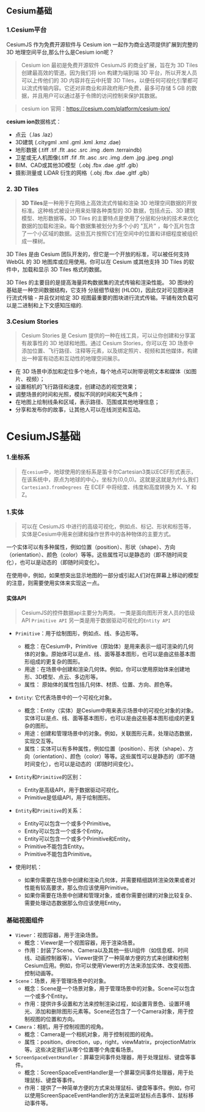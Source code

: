 ## Cesium基础

###  1.Cesium平台

CesiumJS 作为免费开源软件与 Cesium ion 一起作为商业选项提供扩展到完整的 3D 地理空间平台,那么什么是Cesium ion呢？

> Cesium ion 最初是免费开源软件 CesiumJS 的商业扩展，旨在为 3D Tiles 创建最高效的管道。因为我们将 ion 构建为端到端 3D 平台，所以开发人员可以上传他们的 3D 内容并在云中托管 3D Tiles，以便任何可视化引擎都可以流式传输内容。它还对非商业和非政府用户免费，最多可存储 5 GB 的数据，并且用户可以通过基于令牌的访问控制来保护其数据。

>cesium ion 官网：https://cesium.com/platform/cesium-ion/


**cesium ion**数据格式：

* 点云（.las .laz）
* 3D建筑 (.citygml .xml .gml .kml .kmz .dae)
* 地形数据 (.tiff .tif .flt .asc .src .img .dem .terraindb)
* 卫星或无人机图像(.tiff .fif .flt .asc .src .img .dem .jpg .jpeg .png)
* BIM、CAD或其他3D模型（.obj .fbx .dae .gltf .glb）
* 摄影测量或 LiDAR 衍生的网格（.obj .fbx .dae .gltf .glb）



### 2. 3D Tiles

> **3D Tiles**是一种用于在网络上高效流式传输和渲染 3D 地理空间数据的开放标准。这种格式被设计用来处理各种类型的 3D 数据，包括点云、3D 建筑模型、地形数据等。3D Tiles 的主要特点是使用了分层和分块的技术来优化数据的加载和渲染。每个数据集被划分为多个小的 "瓦片" ，每个瓦片包含了一个小区域的数据。这些瓦片按照它们在空间中的位置和详细程度被组织成一棵树。

3D Tiles 是由 Cesium 团队开发的，但它是一个开放的标准，可以被任何支持 WebGL 的 3D 地图库或应用使用。你可以在 Cesium 或其他支持 3D Tiles 的软件中，加载和显示 3D Tiles 格式的数据。

3D Tiles 的主要目的是提高海量异构数据集的流式传输和渲染性能。 3D 图块的基础是一种空间数据结构，它支持 分层细节级别 (HLOD)，因此仅对可见图块进行流式传输 - 并且仅对给定 3D 视图最重要的图块进行流式传输。平铺有效负载可以是二进制和上下文感知压缩的.


### 3.Cesium Stories

> Cesium Stories 是 Cesium 提供的一种在线工具，可以让你创建和分享富有故事性的 3D 地球和地图。通过 Cesium Stories，你可以在 3D 场景中添加位置、飞行路径、注释等元素，以及绑定照片、视频和其他媒体，构建出一种富有动态和互动性的地理空间展示。

- 在 3D 场景中添加和定位多个地点，每个地点可以附带说明文本和媒体（如图片、视频）；
- 设置相机的飞行路径和速度，创建动态的视觉效果；
- 调整场景的时间和光照，模拟不同的时间和天气条件；
- 在地图上绘制线条和区域，表示路径、范围或其他地理信息；
- 分享和发布你的故事，让其他人可以在线浏览和互动。





# CesiumJS基础



### 1.坐标系

> 在`cesium`中，地球使用的坐标系是笛卡尔Cartesian3类以ECEF形式表示，在该系统中，原点为地球的中心，坐标为(0,0,0)。这就是这就是为什么我们 `Cartesian3.fromDegrees `在 ECEF 中将经度、纬度和高度转换为 X、Y 和 Z。

### 1.实体

> 可以在 CesiumJS 中进行的高级可视化，例如点、标记、形状和标签等，实体是Cesium中用来创建和操作世界中的各种物体的主要方式。

一个实体可以有多种属性，例如位置（position）、形状（shape）、方向（orientation）、颜色（color）等等。这些属性可以是静态的（即不随时间变化），也可以是动态的（即随时间变化）。



在使用中，例如，如果想突出显示地图的一部分或引起人们对在屏幕上移动的模型的注意，则需要使用实体来实现这一点。

#### 实体API

> CesiumJS的控件数据api主要分为两类。
> 一类是面向图形开发人员的低级 API `Primitive API`
> 另一类是用于数据驱动可视化的`Entity API`

- `Primitive`：用于绘制图形，例如点、线、多边形等。
    - 概念：在Cesium中，Primitive（原始体）是用来表示一组可渲染的几何体的对象。原始体可以是点、线、面等基本图形，也可以是由这些基本图形组成的更复杂的图形。
    - 用途：在场景中创建和渲染几何体。例如，你可以使用原始体来创建地形、3D模型、点云、多边形等。
    - 属性： 原始体的属性包括几何体、材质、位置、方向、颜色等。

- `Entity`: 它代表场景中的一个可视化对象。
    - 概念：Entity（实体）是Cesium中用来表示场景中的可视化对象的对象。实体可以是点、线、面等基本图形，也可以是由这些基本图形组成的更复杂的图形。
    - 用途：创建和管理场景中的对象。例如，关联图形元素，处理动态数据，实现交互等。
    - 属性：实体可以有多种属性，例如位置（position）、形状（shape）、方向（orientation）、颜色（color）等等。这些属性可以是静态的（即不随时间变化），也可以是动态的（即随时间变化）。
- `Entity`和`Primitive`的区别：
    - Entity是高级API，用于数据驱动可视化。
    - Primitive是低级API，用于绘制图形。
- `Entity`和`Primitive`的关系：
    - Entity可以包含一个或多个Primitive。
    - Entity可以包含一个或多个Entity。
    - Entity可以包含一个或多个Primitive和Entity。
    - Primitive不能包含Entity。
    - Primitive不能包含Primitive。
- 使用时机：
    - 如果你需要在场景中创建和渲染几何体，并需要精细跳转渲染效果或者对性能有较高要求，那么你应该使用Primitive。
    - 如果你需要在场景中创建和管理对象，或者你需要创建的对象比较复杂、需要处理动态数据那么你应该使用Entity。

### 基础视图组件
- `Viewer`：视图容器，用于渲染场景。
  - 概念：Viewer是一个视图容器，用于渲染场景。
  - 作用：封装了Scene、Camera以及其他一些UI组件（如信息框、时间线、动画控制器等）。Viewer提供了一种简单方便的方式来创建和控制Cesium应用。例如，你可以使用Viewer的方法来添加实体、改变视图、控制动画等。
- `Scene`：场景，用于管理场景中的对象。
  - 概念：Scene是一个场景对象，用于管理场景中的对象。Scene可以包含一个或多个Entity。
  - 作用：提供许多设置和方法来控制渲染过程，如设置背景色、设置环境光、添加和删除图形元素等。Scene还包含了一个Camera对象，用于控制视图的位置和方向。
- `Camera`：相机，用于控制视图的视角。
  - 概念：Camera是一个相机对象，用于控制视图的视角。
  - 属性：position，direction，up，right，viewMatrix，projectionMatrix等。这些决定我们从哪个位置哪个角度看场景。
- `ScreenSpaceEventHandler`：屏幕空间事件处理器，用于处理鼠标、键盘等事件。
  - 概念：ScreenSpaceEventHandler是一个屏幕空间事件处理器，用于处理鼠标、键盘等事件。
  - 作用：提供了一种简单方便的方式来处理鼠标、键盘等事件。例如，你可以使用ScreenSpaceEventHandler的方法来监听鼠标点击事件、鼠标移动事件等。